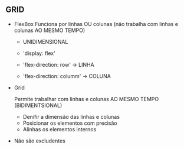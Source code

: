 ## GRID

-   FlexBox
    Funciona por linhas OU colunas
    (não trabalha com linhas e colunas AO MESMO TEMPO)

    - UNIDIMENSIONAL

    - 'display: flex'
    - 'flex-direction: row'
    -> LINHA

    - 'flex-direction: columm'
    -> COLUNA

-   Grid

    Permite trabalhar com linhas e colunas 
    AO MESMO TEMPO (BIDIMENTSIONAL)

    - Denifir a dimensão das linhas e colunas
    - Posicionar os elementos com precisão
    - Alinhas os elementos internos

-   Não são excludentes 
    